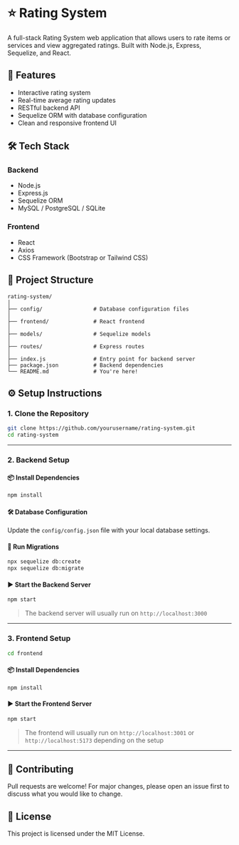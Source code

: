 # ⭐ Rating System

A full-stack Rating System web application that allows users to rate items or services and view aggregated ratings. Built with Node.js, Express, Sequelize, and React.

## 🚀 Features

- Interactive rating system
- Real-time average rating updates
- RESTful backend API
- Sequelize ORM with database configuration
- Clean and responsive frontend UI

## 🛠️ Tech Stack

### Backend
- Node.js
- Express.js
- Sequelize ORM
- MySQL / PostgreSQL / SQLite

### Frontend
- React
- Axios
- CSS Framework (Bootstrap or Tailwind CSS)

## 📂 Project Structure

```
rating-system/
│
├── config/                # Database configuration files
│
├── frontend/              # React frontend
│
├── models/                # Sequelize models
│
├── routes/                # Express routes
│
├── index.js               # Entry point for backend server
├── package.json           # Backend dependencies
└── README.md              # You're here!
```

## ⚙️ Setup Instructions

### 1. Clone the Repository

```bash
git clone https://github.com/yourusername/rating-system.git
cd rating-system
```

---

### 2. Backend Setup

#### 📦 Install Dependencies

```bash
npm install
```

#### 🛠️ Database Configuration

Update the `config/config.json` file with your local database settings.

#### 🧱 Run Migrations

```bash
npx sequelize db:create
npx sequelize db:migrate
```

#### ▶️ Start the Backend Server

```bash
npm start
```

> The backend server will usually run on `http://localhost:3000`

---

### 3. Frontend Setup

```bash
cd frontend
```

#### 📦 Install Dependencies

```bash
npm install
```

#### ▶️ Start the Frontend Server

```bash
npm start
```

> The frontend will usually run on `http://localhost:3001` or `http://localhost:5173` depending on the setup

---

## 🤝 Contributing

Pull requests are welcome! For major changes, please open an issue first to discuss what you would like to change.

## 📄 License

This project is licensed under the MIT License.
